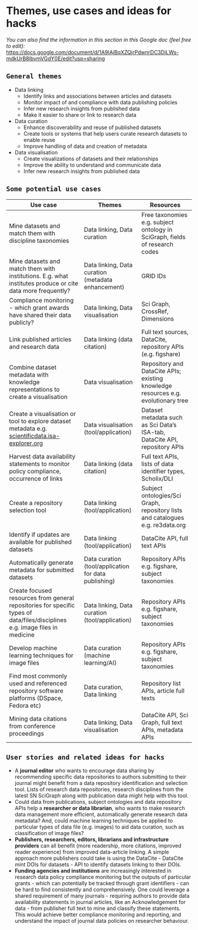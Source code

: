 
# **Themes, use cases and ideas for hacks**

*You can also find the information in this section in this Google doc (feel free to edit):* https://docs.google.com/document/d/1A9IAjBqXZQjrPdwnrDC3DjLWs-mdkUrB8lbvmVGdY0E/edit?usp=sharing

## `General themes`

* Data linking
  * Identify links and associations between articles and datasets
  * Monitor impact of and compliance with data publishing policies
  * Infer new research insights from published data
  * Make it easier to share or link to research data
* Data curation
  * Enhance discoverability and reuse of published datasets
  * Create tools or systems that help users curate research datasets to enable reuse
  * Improve handling of data and creation of metadata
* Data visualisation
  * Create visualizations of datasets and their relationships
  * Improve the ability to understand and communicate data
  * Infer new research insights from published data

## `Some potential use cases`

| Use case      | Themes        | Resources     |
| ------------- | ------------- | ------------- |
| Mine datasets and match them with discipline taxonomies | Data linking, Data curation | Free taxonomies e.g. subject ontology in SciGraph, fields of research codes |
| Mine datasets and match them with institutions. E.g. what institutes produce or cite data more frequently? | Data linking, Data curation (metadata enhancement) | GRID IDs |
| Compliance monitoring - which grant awards have shared their data publicly? | Data linking, Data visualisation | Sci Graph, CrossRef, Dimensions |  
| Link published articles and research data | Data linking (data citation) | Full text sources, DataCite, repository APIs (e.g. figshare) |
| Combine dataset metadata with knowledge representations to create a visualisation | Data visualisation | Repository and DataCite APIs; existing knowledge resources e.g. evolutionary tree | 
| Create a visualisation or tool to explore dataset metadata e.g. [scientificdata.isa-explorer.org](scientificdata.isa-explorer.org) | Data visualisation (tool/application) | Dataset metadata such as Sci Data’s ISA-tab, DataCite API, repository APIs |
| Harvest data availability statements to monitor policy compliance, occurrence of links | Data linking (data citation) | Full text APIs, lists of data identifier types, Scholix/DLI |
| Create a repository selection tool | Data linking (tool/application) | Subject ontologies/Sci Graph, repository lists and catalogues e.g. re3data.org |
| Identify if updates are available for published datasets | Data linking (tool/application) | DataCite API, full text APIs |
| Automatically generate metadata for submitted datasets | Data curation (tool/application for data publishing) | Repository APIs e.g. figshare, subject taxonomies |
| Create focused resources from general repositories for specific types of data/files/disciplines e.g. image files in medicine | Data linking, Data curation (tool/application) | Repository APIs e.g. figshare, subject taxonomies |
| Develop machine learning techniques for image files | Data curation (machine learning/AI) | Repository APIs e.g. figshare, subject taxonomies |
| Find most commonly used and referenced repository software platforms (DSpace, Fedora etc) | Data curation, Data linking | Repository list APIs, article full texts |
| Mining data citations from conference proceedings | Data linking, Data visualisation | DataCite API, Sci Graph, full text APIs, metadata APIs |

## `User stories and related ideas for hacks`
- A **journal editor** who wants to encourage data sharing by recommending specific data repositories to authors submitting to their journal might benefit from a data repository identification and selection tool. Lists of research data repositories, research disciplines from the latest SN SciGraph along with publication data might help with this tool.
- Could data from publications, subject ontologies and data repository APIs help a **researcher or data librarian**, who wants to make research data management more efficient, automatically generate research data metadata? And, could machine learning techniques be applied to particular types of data file (e.g. images) to aid data curation, such as classification of image files?
- **Publishers, researchers, editors, librarians and infrastructure providers** can all benefit (more readership, more citations, improved reader experience) from improved data-article linking. A simple approach more publishers could take is using the DataCite - DataCite mint DOIs for datasets - API to identify datasets linking to their DOIs.
- **Funding agencies and institutions** are increasingly interested in research data policy compliance monitoring but the outputs of particular grants - which can potentially be tracked through grant identifiers - can be hard to find consistently and comprehensively. One could leverage a shared requirement of many journals - requiring authors to provide data availability statements in journal articles, like an Acknowledgement for data - from publisher full text to mine and classify these statements. This would achieve better compliance monitoring and reporting, and understand the impact of journal data policies on researcher behaviour.
